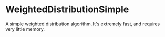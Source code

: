# WeightedDistributionSimple

A simple weighted distribution algorithm. It's extremely fast, and requires very little memory.
